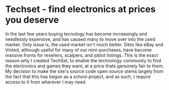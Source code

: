# Techset - find electronics at prices you deserve
In the last few years buying tecnology has become increasingly and needlessly expensive, and has caused many to move over into the used market. Only issue is, the used market isn't much better.
Sites like eBay and Vinted, although useful for many of our mini-purchases, have become massive fronts for resellers, scalpers, and joblot listings. This is the exact reason why I created TechSet, to enable the technology community to find the electronics and games they want, at a price thats genuinely fair to them.
My decision to make the site's source code open source stems largely from the fact that this has begun as a school project, and as such, I require access to it from wherever I may need.
